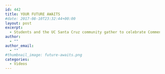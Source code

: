 ```yaml
---
id: 442
title: YOUR FUTURE AWAITS
#date: 2017-08-10T23:32:44+00:00
layout: post
excerpt:
  - Students and the UC Santa Cruz community gather to celebrate Commencement 2015.
author:
  - ""
author_email:
  - ""
#thumbnail_image: future-awaits.png
categories:
  - Videos
---
```

